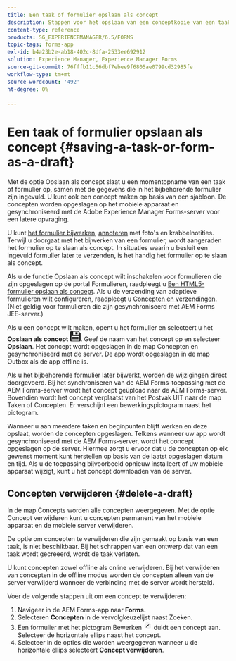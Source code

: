 ```yaml
---
title: Een taak of formulier opslaan als concept
description: Stappen voor het opslaan van een conceptkopie van een taak of formulier in de AEM Forms-app
content-type: reference
products: SG_EXPERIENCEMANAGER/6.5/FORMS
topic-tags: forms-app
exl-id: b4a23b2e-ab18-402c-8dfa-2533ee692912
solution: Experience Manager, Experience Manager Forms
source-git-commit: 76fffb11c56dbf7ebee9f6805ae0799cd32985fe
workflow-type: tm+mt
source-wordcount: '492'
ht-degree: 0%

---
```


# Een taak of formulier opslaan als concept {#saving-a-task-or-form-as-a-draft}

Met de optie Opslaan als concept slaat u een momentopname van een taak of formulier op, samen met de gegevens die in het bijbehorende formulier zijn ingevuld. U kunt ook een concept maken op basis van een sjabloon. De concepten worden opgeslagen op het mobiele apparaat en gesynchroniseerd met de Adobe Experience Manager Forms-server voor een latere opvraging.

U kunt [het formulier bijwerken](/help/forms/using/working-with-form.md), [annoteren](/help/forms/using/add-attachments.md) met foto&#39;s en krabbelnotities. Terwijl u doorgaat met het bijwerken van een formulier, wordt aangeraden het formulier op te slaan als concept. In situaties waarin u besluit een ingevuld formulier later te verzenden, is het handig het formulier op te slaan als concept.

Als u de functie Opslaan als concept wilt inschakelen voor formulieren die zijn opgeslagen op de portal Formulieren, raadpleegt u [Een HTML5-formulier opslaan als concept](/help/forms/using/saving-html5-form-draft.md).
Als u de verzending van adaptieve formulieren wilt configureren, raadpleegt u [Concepten en verzendingen](/help/forms/using/draft-submission-component.md). (Niet geldig voor formulieren die zijn gesynchroniseerd met AEM Forms JEE-server.)

Als u een concept wilt maken, opent u het formulier en selecteert u het **Opslaan als concept** ![save-as-concept](assets/save-as-draft.png). Geef de naam van het concept op en selecteer **Opslaan**. Het concept wordt opgeslagen in de map Concepten en gesynchroniseerd met de server. De app wordt opgeslagen in de map Outbox als de app offline is.

Als u het bijbehorende formulier later bijwerkt, worden de wijzigingen direct doorgevoerd. Bij het synchroniseren van de AEM Forms-toepassing met de AEM Forms-server wordt het concept geüpload naar de AEM Forms-server. Bovendien wordt het concept verplaatst van het Postvak UIT naar de map Taken of Concepten. Er verschijnt een bewerkingspictogram naast het pictogram.

Wanneer u aan meerdere taken en beginpunten blijft werken en deze opslaat, worden de concepten opgeslagen. Telkens wanneer uw app wordt gesynchroniseerd met de AEM Forms-server, wordt het concept opgeslagen op de server. Hiermee zorgt u ervoor dat u de concepten op elk gewenst moment kunt herstellen op basis van de laatst opgeslagen datum en tijd. Als u de toepassing bijvoorbeeld opnieuw installeert of uw mobiele apparaat wijzigt, kunt u het concept downloaden van de server.

## Concepten verwijderen {#delete-a-draft}

In de map Concepts worden alle concepten weergegeven. Met de optie Concept verwijderen kunt u concepten permanent van het mobiele apparaat en de mobiele server verwijderen.

De optie om concepten te verwijderen die zijn gemaakt op basis van een taak, is niet beschikbaar. Bij het schrappen van een ontwerp dat van een taak wordt gecreeerd, wordt de taak verlaten.

U kunt concepten zowel offline als online verwijderen. Bij het verwijderen van concepten in de offline modus worden de concepten alleen van de server verwijderd wanneer de verbinding met de server wordt hersteld.

Voer de volgende stappen uit om een concept te verwijderen:

1. Navigeer in de AEM Forms-app naar **Forms.**
1. Selecteren **Concepten** in de vervolgkeuzelijst naast Zoeken.
1. Een formulier met het pictogram Bewerken ![edit-concept-app](assets/edit-draft-app.png) duidt een concept aan. Selecteer de horizontale ellips naast het concept.
1. Selecteer in de opties die worden weergegeven wanneer u de horizontale ellips selecteert **Concept verwijderen**.
